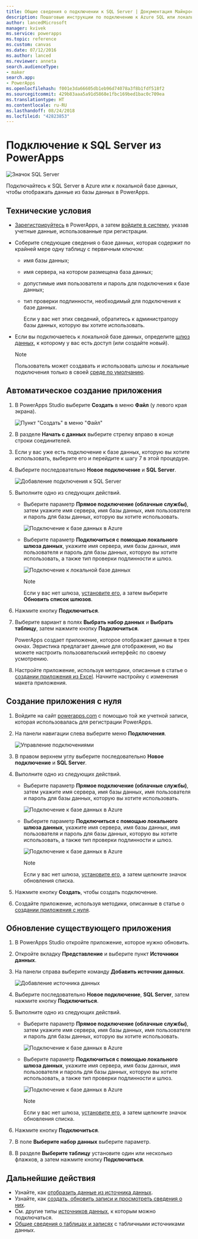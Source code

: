 ```yaml
---
title: Общие сведения о подключении к SQL Server | Документация Майкрософт
description: Пошаговые инструкции по подключению к Azure SQL или локальной базе данных SQL Server
author: lancedMicrosoft
manager: kvivek
ms.service: powerapps
ms.topic: reference
ms.custom: canvas
ms.date: 07/12/2016
ms.author: lanced
ms.reviewer: anneta
search.audienceType:
- maker
search.app:
- PowerApps
ms.openlocfilehash: f001e3da66605db1eb96d74078a3f8b1fdf518f2
ms.sourcegitcommit: 429b83aaa5a91d5868e1fbc169bed1bac0c709ea
ms.translationtype: HT
ms.contentlocale: ru-RU
ms.lasthandoff: 08/24/2018
ms.locfileid: "42823853"
---
```

# <a name="connect-to-sql-server-from-powerapps"></a>Подключение к SQL Server из PowerApps
![Значок SQL Server](./media/connection-azure-sqldatabase/sqlicon.png)

Подключайтесь к SQL Server в Azure или к локальной базе данных, чтобы отображать данные из базы данных в PowerApps.

## <a name="prerequisites"></a>Технические условия

* [Зарегистрируйтесь](../../signup-for-powerapps.md) в PowerApps, а затем [войдите в систему](http://web.powerapps.com?utm_source=padocs&utm_medium=linkinadoc&utm_campaign=referralsfromdoc), указав учетные данные, использованные при регистрации.
* Соберите следующие сведения о базе данных, которая содержит по крайней мере одну таблицу с первичным ключом:
  
  * имя базы данных;
  * имя сервера, на котором размещена база данных;
  * допустимые имя пользователя и пароль для подключения к базе данных;
  * тип проверки подлинности, необходимый для подключения к базе данных.
    
    Если у вас нет этих сведений, обратитесь к администратору базы данных, которую вы хотите использовать.
* Если вы подключаетесь к локальной базе данных, определите [шлюз данных](../gateway-management.md), к которому у вас есть доступ (или создайте новый).
  
    > [!NOTE]
  > Пользователь может создавать и использовать шлюзы и локальные подключения только в своей [среде по умолчанию](../working-with-environments.md).

## <a name="generate-an-app-automatically"></a>Автоматическое создание приложения
1. В PowerApps Studio выберите **Создать** в меню **Файл** (у левого края экрана).
   
    ![Пункт "Создать" в меню "Файл"](./media/connection-azure-sqldatabase/file-new.png)
2. В разделе **Начать с данных** выберите стрелку вправо в конце строки соединителей.
3. Если у вас уже есть подключение к базе данных, которую вы хотите использовать, выберите его и перейдите к шагу 7 в этой процедуре.
4. Выберите последовательно **Новое подключение** и **SQL Server**.
   
    ![Добавление подключения к SQL Server](./media/connection-azure-sqldatabase/add-sql-connection.png)
5. Выполните одно из следующих действий.
   
   * Выберите параметр **Прямое подключение (облачные службы)**, затем укажите имя сервера, имя базы данных, имя пользователя и пароль для базы данных, которую вы хотите использовать.
     
       ![Подключение к базе данных в Azure](./media/connection-azure-sqldatabase/connect-azure.png)
   * Выберите параметр **Подключиться с помощью локального шлюза данных**, укажите имя сервера, имя базы данных, имя пользователя и пароль для базы данных, которую вы хотите использовать, а также тип проверки подлинности и шлюз.
     
       ![Подключение к локальной базе данных](./media/connection-azure-sqldatabase/connect-onprem.png)
     
       > [!NOTE]
     > Если у вас нет шлюза, [установите его](../gateway-reference.md), а затем выберите **Обновить список шлюзов**.
6. Нажмите кнопку **Подключиться**.
7. Выберите вариант в полях **Выбрать набор данных** и **Выбрать таблицу**, затем нажмите кнопку **Подключиться**.
   
    PowerApps создает приложение, которое отображает данные в трех окнах. Эвристика предлагает данные для отображения, но вы можете настроить пользовательский интерфейс по своему усмотрению.
8. Настройте приложение, используя методики, описанные в статье о [создании приложения из Excel](../get-started-create-from-data.md). Начните настройку с изменения макета приложения.

## <a name="build-an-app-from-scratch"></a>Создание приложения с нуля
1. Войдите на сайт [powerapps.com](https://web.powerapps.com?utm_source=padocs&utm_medium=linkinadoc&utm_campaign=referralsfromdoc) с помощью той же учетной записи, которая использовалась для регистрации PowerApps.
2. На панели навигации слева выберите меню **Подключения**.  
   
    ![Управление подключениями](./media/connection-azure-sqldatabase/manage-connections.png)
3. В правом верхнем углу выберите последовательно **Новое подключение** и **SQL Server**.
4. Выполните одно из следующих действий.
   
   * Выберите параметр **Прямое подключение (облачные службы)**, затем укажите имя сервера, имя базы данных, имя пользователя и пароль для базы данных, которую вы хотите использовать.
     
       ![Подключение к базе данных в Azure](./media/connection-azure-sqldatabase/connect-azure-portal.png)
   * Выберите параметр **Подключиться с помощью локального шлюза данных**, укажите имя сервера, имя базы данных, имя пользователя и пароль для базы данных, которую вы хотите использовать, а также тип проверки подлинности и шлюз.
     
       ![Подключение к базе данных в Azure](./media/connection-azure-sqldatabase/connect-onprem-portal.png)
     
       > [!NOTE]
     > Если у вас нет шлюза, [установите его](../gateway-reference.md), а затем щелкните значок обновления списка.
5. Нажмите кнопку **Создать**, чтобы создать подключение.
6. Создайте приложение, используя методики, описанные в статье о [создании приложения с нуля](../get-started-create-from-blank.md).

## <a name="update-an-existing-app"></a>Обновление существующего приложения
1. В PowerApps Studio откройте приложение, которое нужно обновить.
2. Откройте вкладку **Представление** и выберите пункт **Источники данных**.
3. На панели справа выберите команду **Добавить источник данных**.
   
    ![Добавление источника данных](./media/connection-azure-sqldatabase/add-data-source.png)
4. Выберите последовательно **Новое подключение**, **SQL Server**, затем нажмите кнопку **Подключиться**.
5. Выполните одно из следующих действий.
   
   * Выберите параметр **Прямое подключение (облачные службы)**, затем укажите имя сервера, имя базы данных, имя пользователя и пароль для базы данных, которую вы хотите использовать.
     
       ![Подключение к базе данных в Azure](./media/connection-azure-sqldatabase/connect-azure-fromblank.png)
   * Выберите параметр **Подключиться с помощью локального шлюза данных**, укажите имя сервера, имя базы данных, имя пользователя и пароль для базы данных, которую вы хотите использовать, а также тип проверки подлинности и шлюз.
     
       ![Подключение к базе данных в Azure](./media/connection-azure-sqldatabase/connect-onprem-fromblank.png)
     
       > [!NOTE]
     > Если у вас нет шлюза, [установите его](../gateway-reference.md), а затем щелкните значок обновления списка.
6. Нажмите кнопку **Подключиться**.
7. В поле **Выберите набор данных** выберите параметр.
8. В разделе **Выберите таблицу** установите один или несколько флажков, а затем нажмите кнопку **Подключиться**.

## <a name="next-steps"></a>Дальнейшие действия
* Узнайте, как [отобразить данные из источника данных](../add-gallery.md).
* Узнайте, как [создать, обновить записи и просмотреть сведения о них](../add-form.md).
* См. другие типы [источников данных](../connections-list.md), к которым можно подключаться.  
* [Общие сведения о таблицах и записях](../working-with-tables.md) с табличными источниками данных.

<!--NotAvailableYet
## View the available functions ##
This connection includes the following functions:

| Function Name |  Description |
| --- | --- |
|[GetItems](connection-azure-sqldatabase.md#getitems) | Retrieves rows from a SQL table |
|[PostItem](connection-azure-sqldatabase.md#postitem) | Inserts a new row into a SQL table |
|[GetItem](connection-azure-sqldatabase.md#getitem) | Retrieves a single row from a SQL table |
|[DeleteItem](connection-azure-sqldatabase.md#deleteitem) | Deletes a row from a SQL table |
|[PatchItem](connection-azure-sqldatabase.md#patchitem) | Updates an existing row in a SQL table |
|[GetTables](connection-azure-sqldatabase.md#gettables) | Retrieves tables from a SQL database |

### GetItems
Get rows: Retrieves rows from a SQL table

#### Input properties

| Name| Data Type|Required|Description|
| ---|---|---|---|
|table|string|yes|Name of SQL table|
|$skip|integer|no|Number of entries to skip (default = 0)|
|$top|integer|no|Maximum number of entries to retrieve (default = 256)|
|$filter|string|no|An ODATA filter query to restrict the number of entries|
|$orderby|string|no|An ODATA orderBy query for specifying the order of entries|

### PostItem
Insert row: Inserts a new row into a SQL table

#### Input properties

| Name| Data Type|Required|Description|
| ---|---|---|---|
|table|string|yes|Name of SQL table|
|item| |yes|Row to insert into the specified table in SQL|

#### Output properties

| Property Name | Data Type | Required | Description |
|---|---|---|---|
|value|array|No | |


### GetItem
Get row: Retrieves a single row from a SQL table

#### Input properties

| Name| Data Type|Required|Description|
| ---|---|---|---|
|table|string|yes|Name of SQL table|
|id|string|yes|Unique identifier of the row to retrieve|

#### Output properties

| Property Name | Data Type | Required | Description |
|---|---|---|---|
|ItemInternalId|string|No | |


### DeleteItem
Delete row: Deletes a row from a SQL table

#### Input properties

| Name| Data Type|Required|Description|
| ---|---|---|---|
|table|string|yes|Name of SQL table|
|id|string|yes|Unique identifier of the row to delete|

#### Output properties
None.

### PatchItem
Update row: Updates an existing row in a SQL table

#### Input properties

| Name| Data Type|Required|Description|
| ---|---|---|---|
|table|string|yes|Name of SQL table|
|id|string|yes|Unique identifier of the row to update|
|item| |yes|Row with updated values|

#### Output properties

| Property Name | Data Type | Required | Description |
|---|---|---|---|
|ItemInternalId|string|No | &nbsp; |


### GetTables
Get tables: Retrieves tables from a SQL database

#### Input properties
None.

#### Output properties

| Property Name | Data Type | Required | Description |
|---|---|---|---|
|value|array|No | Can output the Name and DisplayName properties |

### ExecuteProcedure
Execute stored procedure: Executes a stored procedure in SQL

#### Input properties

| Name| Data Type|Required|Description|
| ---|---|---|---|
|procedure|string|yes|Procedure name|
|parameters| |yes|Input parameters|

#### Output properties
Result of the stored procedure execution.

| Property Name | Data Type | Required | Description |
|---|---|---|---|
|OutputParameters|object|No | Output parameter values |
|ReturnCode|integer|No | Return code of a procedure |
|ResultSets|object|No | Result sets|

-->
